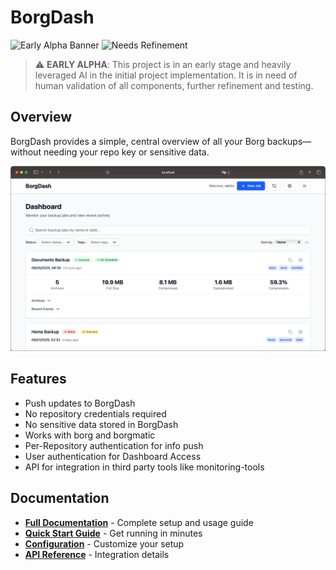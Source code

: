 # BorgDash

![Early Alpha Banner](https://img.shields.io/badge/STATUS-EARLY%20ALPHA-red) ![Needs Refinement](https://img.shields.io/badge/NEEDS-REFINEMENT-yellow)


> ⚠️ **EARLY ALPHA**: This project is in an early  stage and  heavily leveraged AI in the initial project implementation. It is in need of human validation of all components, further refinement and testing.

## Overview

BorgDash provides a simple, central overview of all your Borg backups—without needing your repo key or sensitive data.

![Dashboard](docs/img/screenshot-dashboard.png)


## Features

- Push updates to BorgDash
- No repository credentials required
- No sensitive data stored in BorgDash
- Works with borg and borgmatic
- Per-Repository authentication for info push
- User authentication for Dashboard Access
- API for integration in third party tools like monitoring-tools


## Documentation

- **[Full Documentation](docs/index.md)** - Complete setup and usage guide  
- **[Quick Start Guide](docs/quickstart.md)** - Get running in minutes  
- **[Configuration](docs/configuration.md)** - Customize your setup  
- **[API Reference](docs/api.md)** - Integration details  

